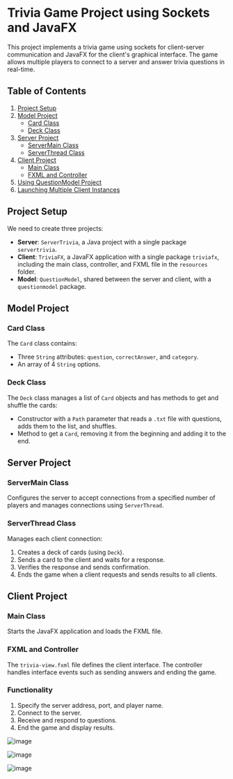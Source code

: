 # Trivia Game Project using Sockets and JavaFX

This project implements a trivia game using sockets for client-server communication and JavaFX for the client's graphical interface. The game allows multiple players to connect to a server and answer trivia questions in real-time.

## Table of Contents

1. [Project Setup](#project-setup)
2. [Model Project](#model-project)
   - [Card Class](#card-class)
   - [Deck Class](#deck-class)
3. [Server Project](#server-project)
   - [ServerMain Class](#servermain-class)
   - [ServerThread Class](#serverthread-class)
4. [Client Project](#client-project)
   - [Main Class](#main-class)
   - [FXML and Controller](#fxml-and-controller)
5. [Using QuestionModel Project](#using-questionmodel-project)
6. [Launching Multiple Client Instances](#launching-multiple-client-instances)

## Project Setup

We need to create three projects:

- **Server**: `ServerTrivia`, a Java project with a single package `servertrivia`.
- **Client**: `TriviaFX`, a JavaFX application with a single package `triviafx`, including the main class, controller, and FXML file in the `resources` folder.
- **Model**: `QuestionModel`, shared between the server and client, with a `questionmodel` package.

## Model Project

### Card Class

The `Card` class contains:

- Three `String` attributes: `question`, `correctAnswer`, and `category`.
- An array of 4 `String` options.

### Deck Class

The `Deck` class manages a list of `Card` objects and has methods to get and shuffle the cards:

- Constructor with a `Path` parameter that reads a `.txt` file with questions, adds them to the list, and shuffles.
- Method to get a `Card`, removing it from the beginning and adding it to the end.

## Server Project

### ServerMain Class

Configures the server to accept connections from a specified number of players and manages connections using `ServerThread`.

### ServerThread Class

Manages each client connection:

1. Creates a deck of cards (using `Deck`).
2. Sends a card to the client and waits for a response.
3. Verifies the response and sends confirmation.
4. Ends the game when a client requests and sends results to all clients.

## Client Project

### Main Class

Starts the JavaFX application and loads the FXML file.

### FXML and Controller

The `trivia-view.fxml` file defines the client interface. The controller handles interface events such as sending answers and ending the game.

### Functionality

1. Specify the server address, port, and player name.
2. Connect to the server.
3. Receive and respond to questions.
4. End the game and display results.

![image](https://github.com/Poganutrox/TriviaGame/assets/63597815/01a0ee8f-dde4-45e5-b2f2-974afd3035aa)

![image](https://github.com/Poganutrox/TriviaGame/assets/63597815/3945616f-a0b0-4c69-aba5-bd7cb6a64e51)

![image](https://github.com/Poganutrox/TriviaGame/assets/63597815/db923c4b-b0f2-4c07-bcab-c4cdcff04c46)




